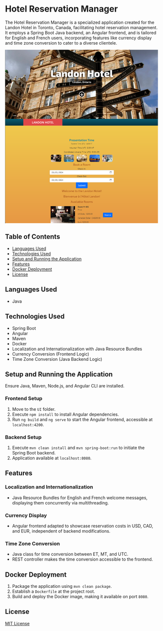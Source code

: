 # Hotel Reservation Manager

The Hotel Reservation Manager is a specialized application created for the Landon Hotel in Toronto, Canada, facilitating hotel reservation management. It employs a Spring Boot Java backend, an Angular frontend, and is tailored for English and French users, incorporating features like currency display and time zone conversion to cater to a diverse clientele.

![Hotel Reservation Manager](assets/hotel_reservation_manager.png)

## Table of Contents

- [Languages Used](#languages-used)
- [Technologies Used](#technologies-used)
- [Setup and Running the Application](#setup-and-running-the-application)
- [Features](#features)
- [Docker Deployment](#docker-deployment)
- [License](#license)

## Languages Used

- Java

## Technologies Used

- Spring Boot
- Angular
- Maven
- Docker
- Localization and Internationalization with Java Resource Bundles
- Currency Conversion (Frontend Logic)
- Time Zone Conversion (Java Backend Logic)

## Setup and Running the Application

Ensure Java, Maven, Node.js, and Angular CLI are installed.

### Frontend Setup

1. Move to the `UI` folder.
2. Execute `npm install` to install Angular dependencies.
3. Run `ng build` and `ng serve` to start the Angular frontend, accessible at `localhost:4200`.

### Backend Setup

1. Execute `mvn clean install` and `mvn spring-boot:run` to initiate the Spring Boot backend.
2. Application available at `localhost:8080`.

## Features

### Localization and Internationalization

- Java Resource Bundles for English and French welcome messages, displaying them concurrently via multithreading.

### Currency Display

- Angular frontend adapted to showcase reservation costs in USD, CAD, and EUR, independent of backend modifications.

### Time Zone Conversion

- Java class for time conversion between ET, MT, and UTC.
- REST controller makes the time conversion accessible to the frontend.

## Docker Deployment

1. Package the application using `mvn clean package`.
2. Establish a `Dockerfile` at the project root.
3. Build and deploy the Docker image, making it available on port `8080`.

## License

[MIT License](LICENSE)
